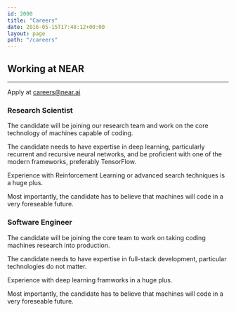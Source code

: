 ```yaml
---
id: 2000
title: "Careers"
date: 2016-05-15T17:48:12+00:00
layout: page
path: "/careers"
---
```



<section class="text-left">
  <div class="container text-center">
    <h2 class="section-heading">Working at NEAR</h2>
    <hr class="primary" />
    <p class="lead text-muted">Apply at <a href="mailto:careers@near.ai">careers@near.ai</a></p>
  </div>
  <div class="container">
    <h3>Research Scientist</h3>
    <p class="lead text-muted">The candidate will be joining our research team and work on the core technology of machines capable of coding.</p>
    <p class="lead text-muted">The candidate needs to have expertise in deep learning, particularly recurrent and recursive neural networks, and be proficient with one of the modern frameworks, preferably TensorFlow.</p>
    <p class="lead text-muted">Experience with Reinforcement Learning or advanced search techniques is a huge plus.</p>
    <p class="lead text-muted">Most importantly, the candidate has to believe that machines will code in a very foreseable future.</p>
    <h3>Software Engineer</h3>
    <p class="lead text-muted">The candidate will be joining the core team to work on taking coding machines research into production.</p>
    <p class="lead text-muted">The candidate needs to have expertise in full-stack development, particular technologies do not matter.</p>
    <p class="lead text-muted">Experience with deep learning framworks in a huge plus.</p>
    <p class="lead text-muted">Most importantly, the candidate has to believe that machines will code in a very foreseable future.</p>
  </div>
</section>


